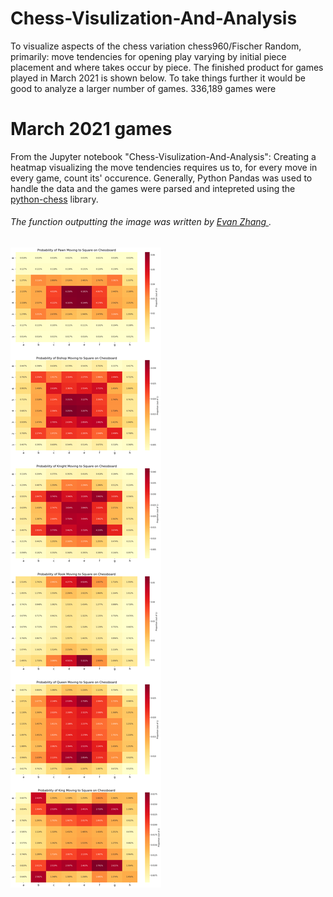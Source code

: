 # Chess-Visulization-And-Analysis

To visualize aspects of the chess variation chess960/Fischer Random, primarily: move tendencies for opening play varying by initial piece placement and where takes occur by piece. The finished product for games played in March 2021 is shown below. 
To take things further it would be good to analyze a larger number of games. 336,189 games were 

# March 2021 games
From the Jupyter notebook "Chess-Visulization-And-Analysis": Creating a heatmap visualizing the move tendencies requires us to, for every move in every game, count its' occurence. Generally, Python Pandas was used to handle the data and the games were parsed and intepreted using the [python-chess](https://github.com/niklasf/python-chess) library. 
###### The function outputting the image was written by [Evan Zhang ](https://www.kaggle.com/ironicninja/visualizing-chess-game-length-and-piece-movement). 
![Removaltest](https://raw.githubusercontent.com/DennisVNilsson/Chess-Visulization-And-Analysis/master/imagesMarch2021/heatmap1March.png?raw=true)

